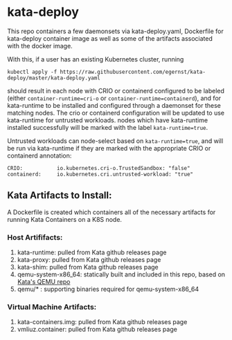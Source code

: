 # kata-deploy

This repo containers a few daemonsets via kata-deploy.yaml, Dockerfile for kata-deploy container image
as well as some of the artifacts associated with the docker image.

With this, if a user has an existing Kubernetes cluster, running
```
kubectl apply -f https://raw.githubusercontent.com/egernst/kata-deploy/master/kata-deploy.yaml
```
should result in each node with CRIO or containerd configured to be labeled (either ```container-runtime=cri-o``` or ```container-runtime=containerd```), and for kata-runtime to be installed
and configured through a daemonset for these matching nodes.  The crio or containerd configuration will be updated
to use kata-runtime for untrusted workloads.  nodes which have kata-runtime installed successfully will be marked with the label ```kata-runtime=true```.

Untrusted workloads can node-select based on ```kata-runtime=true```, and will be run via kata-runtime if they are marked with
the appropriate CRIO or containerd annotation:
```
CRIO:           io.kubernetes.cri-o.TrustedSandbox: "false"
containerd:     io.kubernetes.cri.untrusted-workload: "true"
```



## Kata Artifacts to Install:

A Dockerfile is created which containers all of the necessary artifacts for running Kata Containers on a K8S node.

### Host Artififacts:

1. kata-runtime: pulled from Kata github releases page
2. kata-proxy: pulled from Kata github releases page
3. kata-shim: pulled from Kata github releases page
4. qemu-system-x86_64: statically built and included in this repo, based on [Kata's QEMU repo](https://github.com/kata-containers/qemu/tree/qemu-lite-2.11.0)
5. qemu/* : supporting binaries required for qemu-system-x86_64

### Virtual Machine Artifacts:

1. kata-containers.img: pulled from Kata github releases page
2. vmliuz.container: pulled from Kata github releases page

